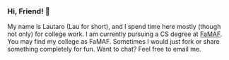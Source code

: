### Hi, Friend! 👋

<!--
**lautalom/lautalom** is a ✨ _special_ ✨ repository because its `README.md` (this file) appears on your GitHub profile.

Here are some ideas to get you started:

- 🔭 I’m currently working on ...
- 🌱 I’m currently learning ...
- 👯 I’m looking to collaborate on ...
- 🤔 I’m looking for help with ...
- 💬 Ask me about ...
- 📫 How to reach me: ...
- 😄 Pronouns: ...
- ⚡ Fun fact: ...
-->
My name is Lautaro (Lau for short), and I spend time here mostly (though not only) for college work. I am currently pursuing a CS degree at [FaMAF](https://www.famaf.unc.edu.ar). You may find my college as FaMAF. Sometimes I would just fork or share something completely for fun. Want to chat? Feel free to email me. 
